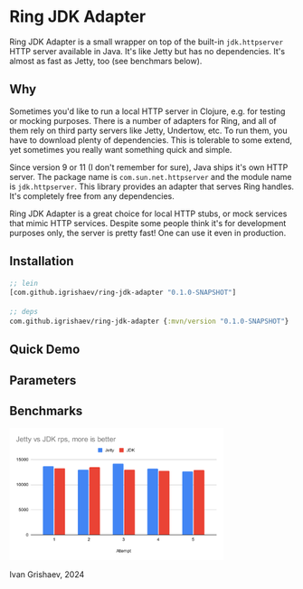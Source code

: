 # Ring JDK Adapter

Ring JDK Adapter is a small wrapper on top of the built-in `jdk.httpserver` HTTP
server available in Java. It's like Jetty but has no dependencies. It's almost
as fast as Jetty, too (see benchmars below).

## Why

Sometimes you'd like to run a local HTTP server in Clojure, e.g. for testing or
mocking purposes. There is a number of adapters for Ring, and all of them rely
on third party servers like Jetty, Undertow, etc. To run them, you have to
download plenty of dependencies. This is tolerable to some extend, yet sometimes
you really want something quick and simple.

Since version 9 or 11 (I don't remember for sure), Java ships it's own HTTP
server. The package name is `com.sun.net.httpserver` and the module name is
`jdk.httpserver`. This library provides an adapter that serves Ring
handles. It's completely free from any dependencies.

Ring JDK Adapter is a great choice for local HTTP stubs, or mock services that
mimic HTTP services. Despite some people think it's for development purposes
only, the server is pretty fast! One can use it even in production.

## Installation

~~~clojure
;; lein
[com.github.igrishaev/ring-jdk-adapter "0.1.0-SNAPSHOT"]

;; deps
com.github.igrishaev/ring-jdk-adapter {:mvn/version "0.1.0-SNAPSHOT"}
~~~

## Quick Demo

## Parameters

## Benchmarks

<img src="media/chart_1.svg" width=75% height=auto>

Ivan Grishaev, 2024
